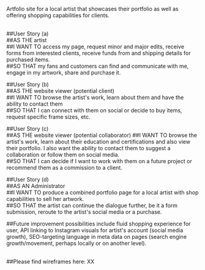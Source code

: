 Artfolio site for a local artist that showcases their portfolio as well as offering shopping capabilities for clients. <br><br>

##User Story (a)<br>
##AS THE artist<br>
##I WANT TO access my page, request minor and major edits, receive forms from interested clients, receive funds from and shipping details for purchased items.<br>
##SO THAT my fans and customers can find and communicate with me, engage in my artwork, share and purchase it. <br>

##User Story (b)<br>
##AS THE website viewer (potential client)<br>
##I WANT TO browse the artist's work, learn about them and have the ability to contact them<br>
##SO THAT I can connect with them on social or decide to buy items, request specific frame sizes, etc.<br>

##User Story (c)<br>
##AS THE website viewer (potential collaborator)
##I WANT TO browse the artist's work, learn about their education and certifications and also view their portfolio. I also want the ability to contact them to suggest a collaboration or follow them on social media. <br>
##SO THAT I can decide if I want to work with them on a future project or recommend them as a commission to a client. <br>

##User Story (d)<br>
##AS AN Administrator <br>
##I WANT TO produce a combined portfolio page for a local artist with shop capabilities to sell her artwork.<br>
##SO THAT the artist can continue the dialogue further, be it a form submission, reroute to the artist's social media or a purchase.<br>

##Future improvement possibilities include fluid shopping experience for user, API linking to Instagram visuals for artist's account (social media growth), SEO-targeting language in meta data on pages (search engine growth/movement, perhaps locally or on another level). <br><br>


##Please find wireframes here: XX